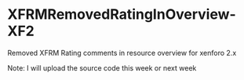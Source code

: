 # XFRMRemovedRatingInOverview-XF2
Removed XFRM Rating comments in resource overview for xenforo 2.x

Note: I will upload the source code this week or next week
